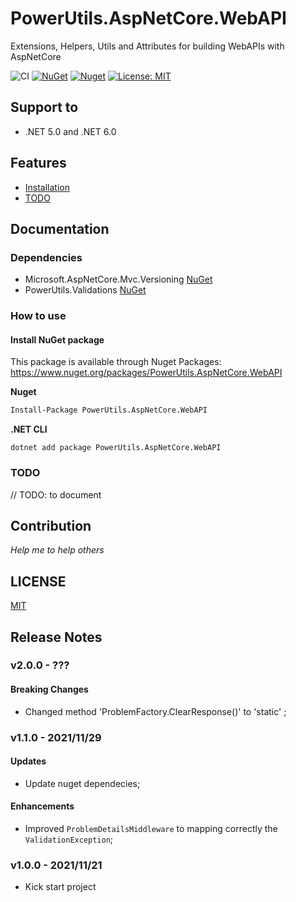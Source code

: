 # PowerUtils.AspNetCore.WebAPI
Extensions, Helpers, Utils and Attributes for building WebAPIs with AspNetCore

![CI](https://github.com/TechNobre/PowerUtils.AspNetCore.WebAPI/actions/workflows/main.yml/badge.svg)
[![NuGet](https://img.shields.io/nuget/v/PowerUtils.AspNetCore.WebAPI.svg)](https://www.nuget.org/packages/PowerUtils.AspNetCore.WebAPI)
[![Nuget](https://img.shields.io/nuget/dt/PowerUtils.AspNetCore.WebAPI.svg)](https://www.nuget.org/packages/PowerUtils.AspNetCore.WebAPI)
[![License: MIT](https://img.shields.io/github/license/TechNobre/PowerUtils.AspNetCore.WebAPI.svg)](https://github.com/TechNobre/PowerUtils.AspNetCore.WebAPI/blob/main/LICENSE)



## Support to
- .NET 5.0 and .NET 6.0



## Features
- [Installation](#Installation)
- [TODO](#TODO)



## Documentation

### Dependencies

- Microsoft.AspNetCore.Mvc.Versioning [NuGet](https://www.nuget.org/packages/Microsoft.AspNetCore.Mvc.Versioning/)
- PowerUtils.Validations [NuGet](https://www.nuget.org/packages/PowerUtils.Validations/)


### How to use

#### Install NuGet package <a name="Installation"></a>
This package is available through Nuget Packages: https://www.nuget.org/packages/PowerUtils.AspNetCore.WebAPI

**Nuget**
```bash
Install-Package PowerUtils.AspNetCore.WebAPI
```

**.NET CLI**
```
dotnet add package PowerUtils.AspNetCore.WebAPI
```



### TODO <a name="TODO"></a>

// TODO: to document



## Contribution

*Help me to help others*




## LICENSE

[MIT](https://github.com/TechNobre/PowerUtils.AspNetCore.WebAPI/blob/main/LICENSE)




## Release Notes


### v2.0.0 - ???

#### Breaking Changes
- Changed method 'ProblemFactory.ClearResponse()' to 'static' ;


### v1.1.0 - 2021/11/29
 
#### Updates
- Update nuget dependecies;

#### Enhancements
- Improved `ProblemDetailsMiddleware` to mapping correctly the `ValidationException`;


### v1.0.0 - 2021/11/21
- Kick start project